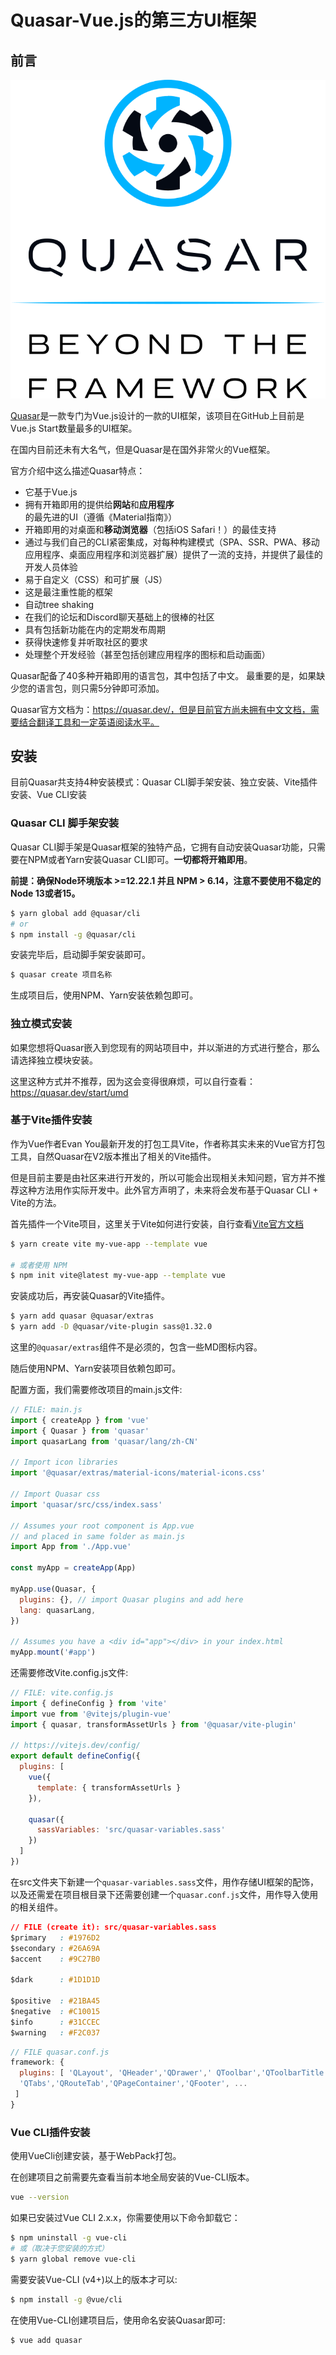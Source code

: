 # Quasar-Vue.js的第三方UI框架

## 前言

![](../picture/logo-vertical.svg)

[Quasar](https://github.com/quasarframework)是一款专门为Vue.js设计的一款的UI框架，该项目在GitHub上目前是Vue.js Start数量最多的UI框架。

在国内目前还未有大名气，但是Quasar是在国外非常火的Vue框架。

官方介绍中这么描述Quasar特点：

- 它基于Vue.js
- 拥有开箱即用的提供给**网站**和**应用程序**的最先进的UI（遵循《Material指南》）
- 开箱即用的对桌面和**移动浏览器**（包括iOS Safari！）的最佳支持
- 通过与我们自己的CLI紧密集成，对每种构建模式（SPA、SSR、PWA、移动应用程序、桌面应用程序和浏览器扩展）提供了一流的支持，并提供了最佳的开发人员体验
- 易于自定义（CSS）和可扩展（JS）
- 这是最注重性能的框架
- 自动tree shaking
- 在我们的论坛和Discord聊天基础上的很棒的社区
- 具有包括新功能在内的定期发布周期
- 获得快速修复并听取社区的要求
- 处理整个开发经验（甚至包括创建应用程序的图标和启动画面）

Quasar配备了40多种开箱即用的语言包，其中包括了中文。 最重要的是，如果缺少您的语言包，则只需5分钟即可添加。

Quasar官方文档为：https://quasar.dev/，但是目前官方尚未拥有中文文档，需要结合翻译工具和一定英语阅读水平。



## 安装

目前Quasar共支持4种安装模式：Quasar CLI脚手架安装、独立安装、Vite插件安装、Vue CLI安装

### **Quasar CLI 脚手架安装**

Quasar CLI脚手架是Quasar框架的独特产品，它拥有自动安装Quasar功能，只需要在NPM或者Yarn安装Quasar CLI即可。**一切都将开箱即用**。

**前提：确保Node环境版本 >=12.22.1 并且 NPM > 6.14，注意不要使用不稳定的Node 13或者15。**

```bash
$ yarn global add @quasar/cli
# or
$ npm install -g @quasar/cli
```

安装完毕后，启动脚手架安装即可。

```bash
$ quasar create 项目名称
```

生成项目后，使用NPM、Yarn安装依赖包即可。



### **独立模式安装**

如果您想将Quasar嵌入到您现有的网站项目中，并以渐进的方式进行整合，那么请选择独立模块安装。

这里这种方式并不推荐，因为这会变得很麻烦，可以自行查看：https://quasar.dev/start/umd



### **基于Vite插件安装**

作为Vue作者Evan You最新开发的打包工具Vite，作者称其实未来的Vue官方打包工具，自然Quasar在V2版本推出了相关的Vite插件。

但是目前主要是由社区来进行开发的，所以可能会出现相关未知问题，官方并不推荐这种方法用作实际开发中。此外官方声明了，未来将会发布基于Quasar CLI + Vite的方法。

首先插件一个Vite项目，这里关于Vite如何进行安装，自行查看[Vite官方文档](https://vitejs.dev/guide/#scaffolding-your-first-vite-project)

```bash
$ yarn create vite my-vue-app --template vue

# 或者使用 NPM
$ npm init vite@latest my-vue-app --template vue
```

安装成功后，再安装Quasar的Vite插件。

```bash
$ yarn add quasar @quasar/extras
$ yarn add -D @quasar/vite-plugin sass@1.32.0
```

这里的`@quasar/extras`组件不是必须的，包含一些MD图标内容。

随后使用NPM、Yarn安装项目依赖包即可。

配置方面，我们需要修改项目的main.js文件:

```js
// FILE: main.js
import { createApp } from 'vue'
import { Quasar } from 'quasar'
import quasarLang from 'quasar/lang/zh-CN'

// Import icon libraries
import '@quasar/extras/material-icons/material-icons.css'

// Import Quasar css
import 'quasar/src/css/index.sass'

// Assumes your root component is App.vue
// and placed in same folder as main.js
import App from './App.vue'

const myApp = createApp(App)

myApp.use(Quasar, {
  plugins: {}, // import Quasar plugins and add here
  lang: quasarLang,
})

// Assumes you have a <div id="app"></div> in your index.html
myApp.mount('#app')
```

还需要修改Vite.config.js文件:

```js
// FILE: vite.config.js
import { defineConfig } from 'vite'
import vue from '@vitejs/plugin-vue'
import { quasar, transformAssetUrls } from '@quasar/vite-plugin'

// https://vitejs.dev/config/
export default defineConfig({
  plugins: [
    vue({
      template: { transformAssetUrls }
    }),

    quasar({
      sassVariables: 'src/quasar-variables.sass'
    })
  ]
})
```

在src文件夹下新建一个`quasar-variables.sass`文件，用作存储UI框架的配饰，以及还需爱在项目根目录下还需要创建一个`quasar.conf.js`文件，用作导入使用的相关组件。

```css
// FILE (create it): src/quasar-variables.sass
$primary   : #1976D2
$secondary : #26A69A
$accent    : #9C27B0

$dark      : #1D1D1D

$positive  : #21BA45
$negative  : #C10015
$info      : #31CCEC
$warning   : #F2C037
```

```js
// FILE quasar.conf.js
framework: {
  plugins: [ 'QLayout', 'QHeader','QDrawer',' QToolbar','QToolbarTitle','QAvatar',
  'QTabs','QRouteTab','QPageContainer','QFooter', ...
 ]
}
```



### Vue CLI插件安装

使用VueCli创建安装，基于WebPack打包。

在创建项目之前需要先查看当前本地全局安装的Vue-CLI版本。

``` bash
vue --version
```

如果已安装过Vue CLI 2.x.x，你需要使用以下命令卸载它：

```bash
$ npm uninstall -g vue-cli
# 或（取决于您安装的方式）
$ yarn global remove vue-cli
```

需要安装Vue-CLI (v4+)以上的版本才可以:

```bash
$ npm install -g @vue/cli 
```

在使用Vue-CLI创建项目后，使用命名安装Quasar即可:

```bash
$ vue add quasar
```



